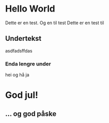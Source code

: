 # Hello World

Dette er en test. Og en til test
Dette er en test til

## Undertekst

asdfadsffdas

### Enda lengre under

hei og hå ja

# God jul! 

## ... og god påske 
